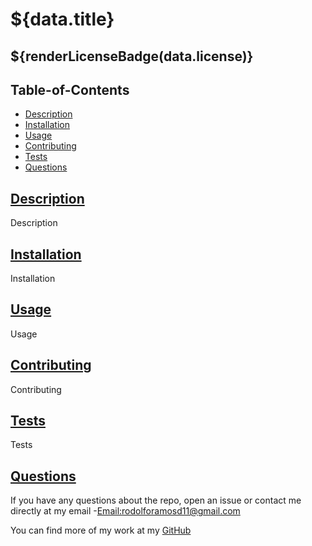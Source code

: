 # ${data.title}

## ${renderLicenseBadge(data.license)}

## Table-of-Contents

- [Description](#description)
- [Installation](#install)
- [Usage](#usage)
- [Contributing](#contribute)
- [Tests](#tests)
- [Questions](#questions)

## [Description](#table-of-contents)

Description

## [Installation](#table-of-contents)

Installation

## [Usage](#table-of-contents)

Usage

## [Contributing](#table-of-contents)

Contributing

## [Tests](#table-of-contents)

Tests

## [Questions](#table-of-contents)

If you have any questions about the repo, open an issue or contact me directly at my email -[Email:rodolforamosd11@gmail.com](mailto:rodolforamosd11@gmail.com)<br>

You can find more of my work at my [GitHub](https://github.com/rramosx11)

